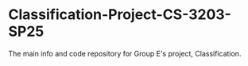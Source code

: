 # Classification-Project-CS-3203-SP25
The main info and code repository for Group E's project, Classification.
